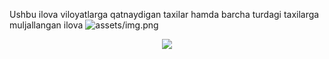 Ushbu ilova viloyatlarga qatnaydigan taxilar hamda barcha turdagi taxilarga muljallangan ilova
![assets/img.png](assets/img.png)
<p align="center">
    <img src="https://gitlab.com/muhammadjondeveloper00/taxi_uz.git/master/assets/malibu.png">
</p>
